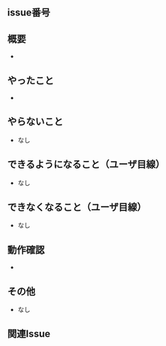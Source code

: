 ## issue番号


## 概要
<!-- このセクションでは、このPRの目的と概要を簡潔に説明。 -->
- 

## やったこと
<!-- このプルリクで何をしたのか？ -->
- 

## やらないこと
<!-- このプルリクでやらないことは何か？ -->
- なし

## できるようになること（ユーザ目線）
<!-- 何ができるようになるのか？ -->
- なし

## できなくなること（ユーザ目線）
<!-- 何ができなくなるのか？ -->
- なし

## 動作確認
<!-- どのような動作確認を行ったのか？ -->
- 

## その他
<!-- レビュワーへの参考情報 -->
- なし

## 関連Issue
<!-- このPRが関連するIssue -->
